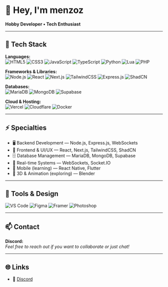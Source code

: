 # 👋 Hey, I'm menzoz

**Hobby Developer • Tech Enthusiast**

---

## 🧠 Tech Stack

**Languages:**  
![HTML5](https://img.shields.io/badge/-HTML5-111?style=flat&logo=html5) 
![CSS3](https://img.shields.io/badge/-CSS3-111?style=flat&logo=css3)
![JavaScript](https://img.shields.io/badge/-JavaScript-111?style=flat&logo=javascript)
![TypeScript](https://img.shields.io/badge/-TypeScript-111?style=flat&logo=typescript)
![Python](https://img.shields.io/badge/-Python-111?style=flat&logo=python)
![Lua](https://img.shields.io/badge/-Lua-111?style=flat&logo=lua)
![PHP](https://img.shields.io/badge/-PHP-111?style=flat&logo=php)

**Frameworks & Libraries:**  
![Node.js](https://img.shields.io/badge/-Node.js-111?style=flat&logo=node.js)
![React](https://img.shields.io/badge/-React-111?style=flat&logo=react)
![Next.js](https://img.shields.io/badge/-Next.js-111?style=flat&logo=next.js)
![TailwindCSS](https://img.shields.io/badge/-TailwindCSS-111?style=flat&logo=tailwind-css)
![Express.js](https://img.shields.io/badge/-Express.js-111?style=flat&logo=express)
![ShadCN](https://img.shields.io/badge/-ShadCN-111?style=flat&logo=none)

**Databases:**  
![MariaDB](https://img.shields.io/badge/-MariaDB-111?style=flat&logo=mariadb)
![MongoDB](https://img.shields.io/badge/-MongoDB-111?style=flat&logo=mongodb)
![Supabase](https://img.shields.io/badge/-Supabase-111?style=flat&logo=supabase)

**Cloud & Hosting:**  
![Vercel](https://img.shields.io/badge/-Vercel-111?style=flat&logo=vercel)
![Cloudflare](https://img.shields.io/badge/-Cloudflare-111?style=flat&logo=cloudflare)
![Docker](https://img.shields.io/badge/-Docker-111?style=flat&logo=docker)

---

## ⚡ Specialties
- 🖥 Backend Development — Node.js, Express.js, WebSockets  
- 🎨 Frontend & UI/UX — React, Next.js, TailwindCSS, ShadCN  
- 🗄 Database Management — MariaDB, MongoDB, Supabase  
- 🔁 Real-time Systems — WebSockets, Socket.IO  
- 📱 Mobile (learning) — React Native, Flutter  
- 🎥 3D & Animation (exploring) — Blender  

---

## 🎨 Tools & Design
![VS Code](https://img.shields.io/badge/-VS%20Code-111?style=flat&logo=visual-studio-code)
![Figma](https://img.shields.io/badge/-Figma-111?style=flat&logo=figma)
![Framer](https://img.shields.io/badge/-Framer-111?style=flat&logo=framer)
![Photoshop](https://img.shields.io/badge/-Photoshop-111?style=flat&logo=adobe-photoshop)

---

## 📫 Contact

**Discord:**  
*Feel free to reach out if you want to collaborate or just chat!*

---

## 🌐 Links
- 💬 [Discord](https://discord.gg/seranocity)
